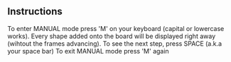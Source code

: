<h2>Instructions</h2>

To enter MANUAL mode press 'M' on your keyboard (capital or lowercase works). 
Every shape added onto the board will be displayed right away (wihtout the frames advancing).
To see the next step, press SPACE (a.k.a your space bar) 
To exit MANUAL mode press 'M' again 
